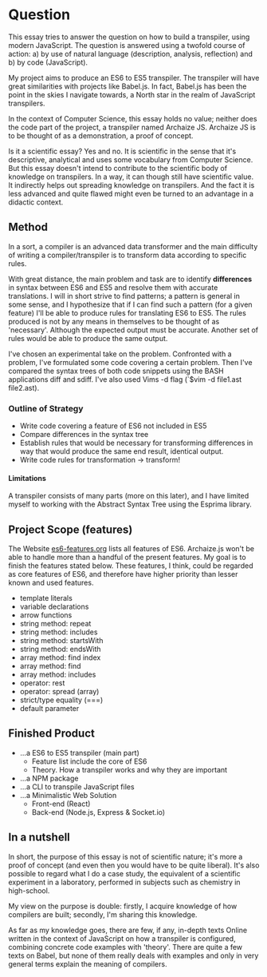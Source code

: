 # Question

This essay tries to answer the question on how to build a 
transpiler, using modern JavaScript. The question is answered using a 
twofold course of action: a) by use of natural language (description, analysis, 
reflection) and b) by code (JavaScript).

My project aims to produce an ES6 to ES5 transpiler. The transpiler will have great 
similarities with projects like Babel.js. In fact, Babel.js has been the point 
in the skies I navigate towards, a North star in the realm of JavaScript transpilers. 

In the context of Computer Science, this essay holds no value; neither does the 
code part of the project, a transpiler named Archaize JS. Archaize JS 
is to be thought of as a demonstration, a proof of concept.

Is it a scientific essay? Yes and no. It is scientific in the sense that it's 
descriptive, analytical and uses some vocabulary from Computer Science. But this 
essay doesn't intend to contribute to the scientific body of knowledge on 
transpilers. In a way, it can though still have scientific value. It indirectly 
helps out spreading knowledge on transpilers. And the fact it is less advanced and 
quite flawed might even be  turned to an advantage in a didactic context.


## Method

In a sort, a compiler is an advanced data transformer and the main difficulty of 
writing a compiler/transpiler is to transform data according to specific rules. 

With great distance, the main problem and task are to identify **differences** in 
syntax between ES6 and ES5 and resolve them with accurate translations. I will in short 
strive to find patterns; a pattern is general in some sense, and I hypothesize that if I 
can find such a pattern (for a given feature) I'll be able to produce rules for 
translating ES6 to ES5. The rules produced is not by any means in themselves to 
be thought of as 'necessary'. Although the expected output must be accurate. Another set 
of rules would be able to produce the same output.

I've chosen an experimental take on the problem. Confronted with a problem, I've formulated 
some code covering a certain problem. Then I've compared the syntax trees of both code 
snippets using the BASH applications diff and sdiff. I've also used Vims -d flag 
(`$vim -d file1.ast file2.ast).


### Outline of Strategy

* Write code covering a feature of ES6 not included in ES5
* Compare differences in the syntax tree
* Establish rules that would be necessary for transforming differences in way 
  that would produce the same end result, identical output.
* Write code rules for transformation -> transform!


#### Limitations

A transpiler consists of many parts (more on this later), and I have limited 
myself to working with the Abstract Syntax Tree using the Esprima library.


## Project Scope (features)

The Website [es6-features.org](es6-features.org) lists all features of ES6. Archaize.js
won't be able to handle more than a handful of the present features. My goal is to 
finish the features stated below. These features, I think, could be regarded as 
core features of ES6, and therefore have higher priority than lesser known and 
used features.
 
- template literals
- variable declarations
- arrow functions
- string method: repeat
- string method: includes
- string method: startsWith
- string method: endsWith
- array method: find index
- array method: find
- array method: includes
- operator: rest
- operator: spread (array)
- strict/type equality (===)
- default parameter

## Finished Product
* ...a ES6 to ES5 transpiler (main part)
    * Feature list include the core of ES6
    * Theory. How a transpiler works and why they are important
* ...a NPM package
* ...a CLI to transpile JavaScript files
* ...a Minimalistic Web Solution 
    * Front-end (React)
    * Back-end (Node.js, Express & Socket.io)

## In a nutshell
In short, the purpose of this essay is not of scientific nature; it's more 
a proof of concept (and even then you would have to be quite liberal). It's also 
possible to regard what I do a case study, the equivalent of a scientific experiment in a 
laboratory, performed in subjects such as chemistry in high-school. 

My view on the purpose is double: firstly, I acquire knowledge of how compilers 
are built; secondly, I'm sharing this knowledge.

As far as my knowledge goes, there are few, if any, in-depth texts Online written 
in the context of JavaScript on how a transpiler is configured, combining concrete code
examples with 'theory'. There are quite a few texts on Babel, but none of them 
really deals with examples and only in very general terms explain 
the meaning of compilers.

